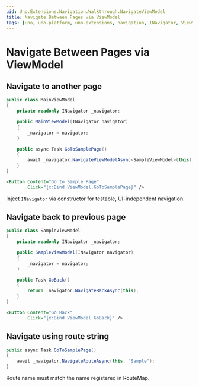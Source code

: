 ```yaml
---
uid: Uno.Extensions.Navigation.Walkthrough.NavigateViewModel
title: Navigate Between Pages via ViewModel
tags: [uno, uno-platform, uno-extensions, navigation, INavigator, ViewModel, MVVM, dependency-injection, DI, constructor-injection, NavigateViewModelAsync, NavigateBackAsync, NavigateRouteAsync, testable-navigation, unit-testing, UI-independent, separation-of-concerns, ViewMap, RouteMap, x-bind, data-binding, navigation-logic]
---
```


# Navigate Between Pages via ViewModel

## Navigate to another page

```csharp
public class MainViewModel
{
    private readonly INavigator _navigator;

    public MainViewModel(INavigator navigator)
    {
        _navigator = navigator;
    }

    public async Task GoToSamplePage()
    {
        await _navigator.NavigateViewModelAsync<SampleViewModel>(this);
    }
}
```

```xml
<Button Content="Go to Sample Page"
        Click="{x:Bind ViewModel.GoToSamplePage}" />
```

Inject `INavigator` via constructor for testable, UI-independent navigation.

## Navigate back to previous page

```csharp
public class SampleViewModel
{
    private readonly INavigator _navigator;

    public SampleViewModel(INavigator navigator)
    {
        _navigator = navigator;
    }

    public Task GoBack()
    {
        return _navigator.NavigateBackAsync(this);
    }
}
```

```xml
<Button Content="Go Back"
        Click="{x:Bind ViewModel.GoBack}" />
```

## Navigate using route string

```csharp
public async Task GoToSamplePage()
{
    await _navigator.NavigateRouteAsync(this, "Sample");
}
```

Route name must match the name registered in RouteMap.
